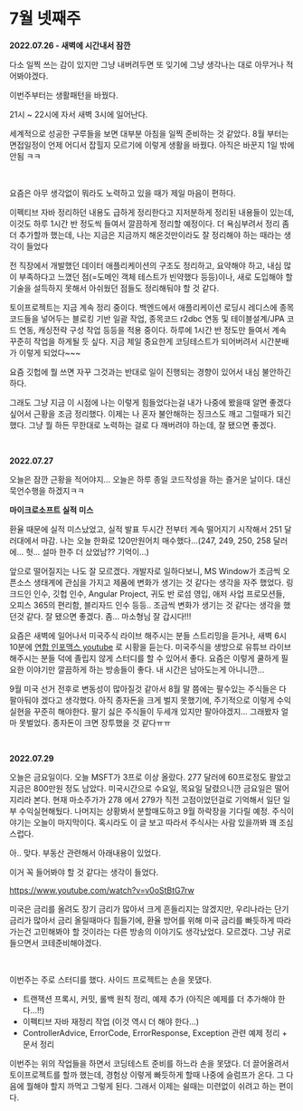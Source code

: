 # 7월 넷째주 

**2022.07.26 - 새벽에 시간내서 잠깐**<br>

다소 일찍 쓰는 감이 있지만 그냥 내버려두면 또 잊기에 그냥 생각나는 대로 아무거나 적어봐야겠다.<br>

이번주부터는 생활패턴을 바꿨다.<br>

21시 \~ 22시에 자서 새벽 3시에 일어난다.<br>

세계적으로 성공한 구루들을 보면 대부분 아침을 일찍 준비하는 것 같았다. 8월 부터는 면접일정이 언제 어디서 잡힐지 모르기에 이렇게 생활을 바꿨다. 아직은 바꾼지 1일 밖에 안됨 ㅋㅋ<br>

<br>

요즘은 아무 생각없이 뭐라도 노력하고 있을 때가 제일 마음이 편하다.<br>

이펙티브 자바 정리하던 내용도 급하게 정리한다고 지저분하게 정리된 내용들이 있는데, 이것도 하루 1시간 반 정도씩 들여서 깔끔하게 정리할 예정이다. 더 욕심부려서 정리 좀 더 추가할까 했는데, 나는 지금은 지금까지 해온것만이라도 잘 정리해야 하는 때라는 생각이 들었다<br>

전 직장에서 개발했던 데이터 애플리케이션의 구조도 정리하고, 요약해야 하고, 내심 많이 부족하다고 느꼈던 점(=도메인 객체 테스트가 빈약했다 등등)이나, 새로 도입해야 할 기술을 설득하지 못해서 아쉬웠던 점들도 정리해둬야 할 것 같다. <br>

토이프로젝트는 지금 계속 정리 중이다. 백엔드에서 애플리케이션 로딩시 레디스에 종목 코드들을 넣어두는 블로킹 기반 일괄 작업, 종목코드 r2dbc 연동 및 테이블설계/JPA 코드 연동, 캐싱전략 구성 작업 등등을 적용 중이다. 하루에 1시간 반 정도만 들여서 계속 꾸준히 작업을 하게될 듯 싶다. 지금 제일 중요한게 코딩테스트가 되어버려서 시간분배가 이렇게 되었다\~\~\~<br>

요즘 깃헙에 뭘 쓰면 자꾸 그것과는 반대로 일이 진행되는 경향이 있어서 내심 불안하긴 하다.<br>

그래도 그냥 지금 이 시점에 나는 이렇게 힘들었다는걸 내가 나중에 봤을때 알면 좋겠다 싶어서 근황을 조금 정리했다. 이제는 나 혼자 불안해하는 징크스도 깨고 그럴때가 되긴 했다. 그냥 뭘 하든 무한대로 노력하는 걸로 다 깨버려야 하는데, 잘 됐으면 좋겠다.<br>

<br>

**2022.07.27**

오늘은 잠깐 근황을 적어야지... 오늘은 하루 종일 코드작성을 하는 즐거운 날이다. 대신 묵언수행을 하겠지ㅋㅋ<br>

**마이크로소프트 실적 미스**<br>

환율 때문에 실적 미스났었고, 실적 발표 두시간 전부터 계속 떨어지기 시작해서 251 달러대에서 마감. 나는 오늘 한화로 120만원어치 매수했다...(247, 249, 250, 258 달러에... 헛... 설마 한주 더 샀었남?? 기억이...)<br>

앞으로 떨어질지는 나도 잘 모르겠다. 개발자로 일하다보니, MS Window가 조금씩 오픈소스 생태계에 관심을 가지고 제품에 변화가 생기는 것 같다는 생각을 자주 했었다. 링크드인 인수, 깃헙 인수, Angular Project, 귀도 반 로섬 영입, 애저 사업 프로모션들, 오피스 365의 편리함, 블리자드 인수 등등.. 조금씩 변화가 생기는 것 같다는 생각을 했던것 같다. 잘 됐으면 좋겠다. 좀... 마소형님 잘 갑시다!!!<br>

요즘은 새벽에 일어나서 미국주식 라이브 해주시는 분들 스트리밍을 듣거나, 새벽 6시 10분에 [연합 인포맥스 youtube](https://www.youtube.com/watch?v=_pzpfcxPDTU) 로 시황을 듣는다. 미국주식을 생방으로 유튜브 라이브 해주시는 분들 덕에 졸립지 않게 스터디를 할 수 있어서 좋다. 요즘은 이렇게 쿨하게 필요한 이야기만 깔끔하게 하는 방송들이 좋다. 내 시간은 남아도는게 아니니깐...<br>

9월 미국 선거 전후로 변동성이 많아질것 같아서 8월 말 쯤에는 팔수있는 주식들은 다 팔아둬야 겠다고 생각했다. 아직 종자돈을 크게 벌지 못했기에, 주기적으로 이렇게 수익실현을 꾸준히 해야한다. 팔기 싫은 주식들이 두세개 있지만 팔아야겠지... 그래봤자 얼마 못벌었다. 종자돈이 크면 장투했을 것 같다ㅠㅠ<br>

<br>

**2022.07.29**<br>

오늘은 금요일이다. 오늘 MSFT가 3프로 이상 올랐다. 277 달러에 60프로정도 팔았고 지금은 800만원 정도 남았다. 미국시간으로 수요일, 목요일 달렸으니깐 금요일은 떨어지리라 본다. 현재 마소주가가 278 에서 279가 직전 고점이었던걸로 기억해서 일단 일부 수익실현해뒀다. 나머지는 상황봐서 분할매도하고 9월 하락장을 기다릴 예정. 주식이야기는 오늘이 마지막이다. 혹시라도 이 글 보고 따라서 주식사는 사람 있을까봐 꽤 조심스럽다.<br>

아.. 맞다. 부동산 관련해서 아래내용이 있었다.<br>

이거 꼭 들어봐야 할 것 같다는 생각이 들었다.<br>

https://www.youtube.com/watch?v=v0oStBtG7rw

미국은 금리를 올려도 장기 금리가 많아서 크게 흔들리지는 않겠지만, 우리나라는 단기 금리가 많아서 금리 올릴때마다 힘들기에, 환율 방어를 위해 미국 금리를 빠듯하게 따라가는건 고민해봐야 할 것이라는 다른 방송의 이야기도 생각났었다. 모르겠다. 그냥 귀로 들으면서 코테준비해야겠다.<br>

<br>

이번주는 주로 스터디를 했다. 사이드 프로젝트는 손을 못댔다.<br>

- 트랜잭션 프록시, 커밋, 롤백 원칙 정리, 예제 추가 (아직은 예제를 더 추가해야 한다...!!)
- 이펙티브 자바 재정리 작업 (이것 역시 더 해야 한다...)
- ControllerAdvice, ErrorCode, ErrorResponse, Exception 관련 예제 정리 + 문서 정리

이번주는 위의 작업들을 하면서 코딩테스트 준비를 하느라 손을 못댔다. 더 끌어올려서 토이프로젝트를 할까 했는데, 경험상 이렇게 빠듯하게 할때 나중에 슬럼프가 온다. 그 다음에 뭘해야 할지 까먹고 그렇게 된다. 그래서 이제는 쉴때는 미련없이 쉬려고 하는 편이다.<br>

<br>
